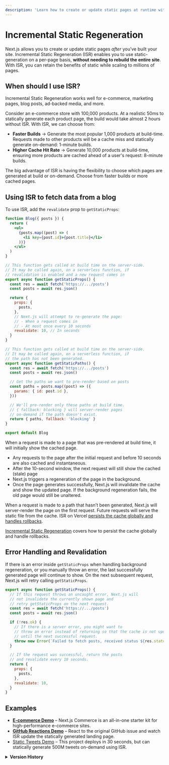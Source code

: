 ```yaml
---
description: 'Learn how to create or update static pages at runtime with Incremental Static Regeneration.'
---
```


# Incremental Static Regeneration

Next.js allows you to create or update static pages _after_ you’ve built your site. Incremental Static Regeneration (ISR) enables you to use static-generation on a per-page basis, **without needing to rebuild the entire site**. With ISR, you can retain the benefits of static while scaling to millions of pages.

## When should I use ISR?

Incremental Static Regeneration works well for e-commerce, marketing pages, blog posts, ad-backed media, and more.

Consider an e-commerce store with 100,000 products. At a realistic 50ms to statically generate each product page, the build would take almost 2 hours without ISR. With ISR, we can choose from:

- **Faster Builds** → Generate the most popular 1,000 products at build-time. Requests made to other products will be a cache miss and statically generate on-demand: 1-minute builds.
- **Higher Cache Hit Rate** → Generate 10,000 products at build-time, ensuring more products are cached ahead of a user's request: 8-minute builds.

The big advantage of ISR is having the flexibility to choose which pages are generated at build or on-demand. Choose from faster builds or more cached pages.

## Using ISR to fetch data from a blog

To use ISR, add the `revalidate` prop to `getStaticProps`:

```jsx
function Blog({ posts }) {
  return (
    <ul>
      {posts.map((post) => (
        <li key={post.id}>{post.title}</li>
      ))}
    </ul>
  )
}

// This function gets called at build time on the server-side.
// It may be called again, on a serverless function, if
// revalidation is enabled and a new request comes in
export async function getStaticProps() {
  const res = await fetch('https://.../posts')
  const posts = await res.json()

  return {
    props: {
      posts,
    },
    // Next.js will attempt to re-generate the page:
    // - When a request comes in
    // - At most once every 10 seconds
    revalidate: 10, // In seconds
  }
}

// This function gets called at build time on the server-side.
// It may be called again, on a serverless function, if
// the path has not been generated.
export async function getStaticPaths() {
  const res = await fetch('https://.../posts')
  const posts = await res.json()

  // Get the paths we want to pre-render based on posts
  const paths = posts.map((post) => ({
    params: { id: post.id },
  }))

  // We'll pre-render only these paths at build time.
  // { fallback: blocking } will server-render pages
  // on-demand if the path doesn't exist.
  return { paths, fallback: 'blocking' }
}

export default Blog
```

When a request is made to a page that was pre-rendered at build time, it will initially show the cached page.

- Any requests to the page after the initial request and before 10 seconds are also cached and instantaneous.
- After the 10-second window, the next request will still show the cached (stale) page
- Next.js triggers a regeneration of the page in the background.
- Once the page generates successfully, Next.js will invalidate the cache and show the updated page. If the background regeneration fails, the old page would still be unaltered.

When a request is made to a path that hasn’t been generated, Next.js will server-render the page on the first request. Future requests will serve the static file from the cache. ISR on Vercel [persists the cache globally and handles rollbacks](https://vercel.com/docs/concepts/next.js/incremental-static-regeneration).

[Incremental Static Regeneration](https://vercel.com/docs/concepts/next.js/incremental-static-regeneration) covers how to persist the cache globally and handle rollbacks.

## Error Handling and Revalidation

If there is an error inside `getStaticProps` when handling background regeneration, or you manually throw an error, the last successfully generated page will continue to show. On the next subsequent request, Next.js will retry calling `getStaticProps`.

```jsx
export async function getStaticProps() {
  // If this request throws an uncaught error, Next.js will
  // not invalidate the currently shown page and
  // retry getStaticProps on the next request.
  const res = await fetch('https://.../posts')
  const posts = await res.json()

  if (!res.ok) {
    // If there is a server error, you might want to
    // throw an error instead of returning so that the cache is not updated
    // until the next successful request.
    throw new Error(`Failed to fetch posts, received status ${res.status}`)
  }

  // If the request was successful, return the posts
  // and revalidate every 10 seconds.
  return {
    props: {
      posts,
    },
    revalidate: 10,
  }
}
```

## Examples

- [**E-commerce Demo**](https://nextjs.org/commerce) – Next.js Commerce is an all-in-one starter kit for high-performance e-commerce sites.
- [**GitHub Reactions Demo**](https://reactions-demo.vercel.app/) – React to the original GitHub issue and watch ISR update the statically generated landing page.
- [Static Tweets Demo](https://static-tweet.vercel.app/) – This project deploys in 30 seconds, but can statically generate 500M tweets on-demand using ISR.

<details>
  <summary><b>Version History</b></summary>

| Version  | Changes          |
| -------- | ---------------- |
| `v9.5.0` | Base Path added. |

</details>
